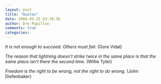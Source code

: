 ```yaml
---
layout: post
title: "Quotes"
date: 2004-05-25 03:39:56
author: Dre Papillon
comments: true
categories: 
---
```



*It is not enough to succeed. Others must fail.*  (Gore Vidal)

*The reason that lightning doesn't strike twice in the same place is that the same place isn't there the
second time.*  (Willie Tyler)

*Freedom is the right to be wrong, not the right to do wrong.*  (John Diefenbaker)